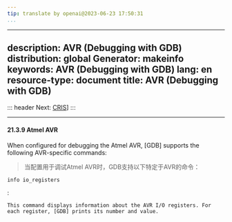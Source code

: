 ```yaml
---
tip: translate by openai@2023-06-23 17:50:31
...
```

---
description: AVR (Debugging with GDB)
distribution: global
Generator: makeinfo
keywords: AVR (Debugging with GDB)
lang: en
resource-type: document
title: AVR (Debugging with GDB)
---
::: header
Next: [CRIS](CRIS.html#CRIS)]
:::

---

#### 21.3.9 Atmel AVR


When configured for debugging the Atmel AVR, [GDB] supports the following AVR-specific commands:

> 当配置用于调试Atmel AVR时，GDB支持以下特定于AVR的命令：

`info io_registers`

:

```
This command displays information about the AVR I/O registers. For each register, [GDB] prints its number and value.
```
